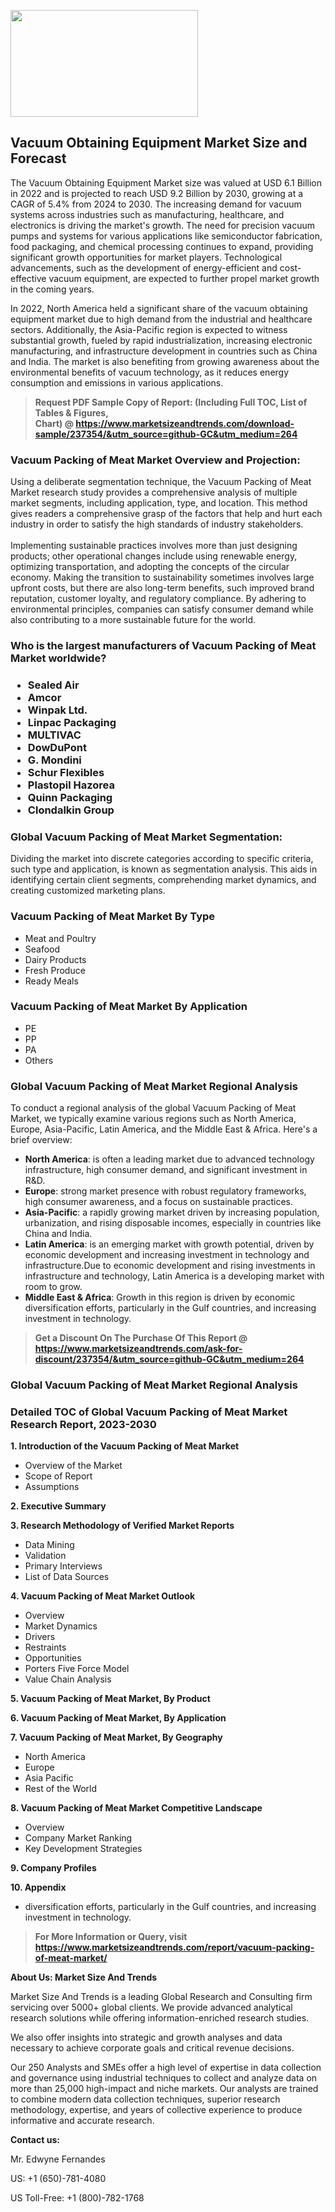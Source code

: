 <p><img class="alignnone size-medium wp-image-20088" src="https://ffe5etoiles.com/wp-content/uploads/2024/12/MST1-300x171.png" alt="" width="300" height="171" /></p><h2>Vacuum Obtaining Equipment Market Size and Forecast</h2><p>The Vacuum Obtaining Equipment Market size was valued at USD 6.1 Billion in 2022 and is projected to reach USD 9.2 Billion by 2030, growing at a CAGR of 5.4% from 2024 to 2030. The increasing demand for vacuum systems across industries such as manufacturing, healthcare, and electronics is driving the market's growth. The need for precision vacuum pumps and systems for various applications like semiconductor fabrication, food packaging, and chemical processing continues to expand, providing significant growth opportunities for market players. Technological advancements, such as the development of energy-efficient and cost-effective vacuum equipment, are expected to further propel market growth in the coming years.</p><p>In 2022, North America held a significant share of the vacuum obtaining equipment market due to high demand from the industrial and healthcare sectors. Additionally, the Asia-Pacific region is expected to witness substantial growth, fueled by rapid industrialization, increasing electronic manufacturing, and infrastructure development in countries such as China and India. The market is also benefiting from growing awareness about the environmental benefits of vacuum technology, as it reduces energy consumption and emissions in various applications.</p></p><blockquote id="" class=""><strong>Request PDF Sample Copy of Report: (Including Full TOC, List of Tables &amp; Figures, Chart)&nbsp;@&nbsp;<strong><a href="https://www.marketsizeandtrends.com/download-sample/237354/&utm_source=github-GC&utm_medium=264" target="_blank">https://www.marketsizeandtrends.com/download-sample/237354/&utm_source=github-GC&utm_medium=264</a></strong></strong></blockquote><h3 id="" class="">Vacuum Packing of Meat Market&nbsp;Overview and Projection:</h3><p id="" class="">Using a deliberate segmentation technique, the Vacuum Packing of Meat Market research study provides a comprehensive analysis of multiple market segments, including application, type, and location. This method gives readers a comprehensive grasp of the factors that help and hurt each industry in order to satisfy the high standards of industry stakeholders. <br /> <br />Implementing sustainable practices involves more than just designing products; other operational changes include using renewable energy, optimizing transportation, and adopting the concepts of the circular economy. Making the transition to sustainability sometimes involves large upfront costs, but there are also long-term benefits, such improved brand reputation, customer loyalty, and regulatory compliance. By adhering to environmental principles, companies can satisfy consumer demand while also contributing to a more sustainable future for the world.</p><h3 id="" class="">Who is the largest manufacturers of&nbsp;Vacuum Packing of Meat Market worldwide?</h3><h3 class=""><p><ul><li>Sealed Air </li><li> Amcor </li><li> Winpak Ltd. </li><li> Linpac Packaging </li><li> MULTIVAC </li><li> DowDuPont </li><li> G. Mondini </li><li> Schur Flexibles </li><li> Plastopil Hazorea </li><li> Quinn Packaging </li><li> Clondalkin Group</li></ul></p></h3><h3 id="" class="">Global&nbsp;Vacuum Packing of Meat Market Segmentation:</h3><p id="" class="">Dividing the market into discrete categories according to specific criteria, such type and application, is known as segmentation analysis. This aids in identifying certain client segments, comprehending market dynamics, and creating customized marketing plans.</p><h3 id="" class="">Vacuum Packing of Meat Market&nbsp;By Type</h3><p><p><ul><li>Meat and Poultry</li><li> Seafood</li><li> Dairy Products</li><li> Fresh Produce</li><li> Ready Meals</p></li></ul></p></p><h3 id="" class="">Vacuum Packing of Meat Market&nbsp;By Application</h3><p class=""><p><ul><li>PE</li><li> PP</li><li> PA</li><li> Others</li></ul></p></p><h3 id="" class="">Global Vacuum Packing of Meat Market Regional Analysis</h3><p id="" class="">To conduct a regional analysis of the global Vacuum Packing of Meat Market, we typically examine various regions such as North America, Europe, Asia-Pacific, Latin America, and the Middle East &amp; Africa. Here's a brief overview:</p><ul><li><strong>North America</strong>: is often a leading market due to advanced technology infrastructure, high consumer demand, and significant investment in R&amp;D.</li><li><strong>Europe</strong>: strong market presence with robust regulatory frameworks, high consumer awareness, and a focus on sustainable practices.</li><li><strong>Asia-Pacific</strong>: a rapidly growing market driven by increasing population, urbanization, and rising disposable incomes, especially in countries like China and India.</li><li><strong>Latin America</strong>: is an emerging market with growth potential, driven by economic development and increasing investment in technology and infrastructure.Due to economic development and rising investments in infrastructure and technology, Latin America is a developing market with room to grow.</li><li><strong>Middle East &amp; Africa</strong>: Growth in this region is driven by economic diversification efforts, particularly in the Gulf countries, and increasing investment in technology.</li></ul><blockquote id="" class=""><strong>Get a Discount On The Purchase Of This Report @ <strong><a href="https://www.marketsizeandtrends.com/ask-for-discount/237354/&utm_source=github-GC&utm_medium=264" target="_blank">https://www.marketsizeandtrends.com/ask-for-discount/237354/&utm_source=github-GC&utm_medium=264</a></strong></strong></blockquote><h3 id="" class="">Global Vacuum Packing of Meat Market Regional Analysis</h3><h3 id="" class="">Detailed TOC of Global Vacuum Packing of Meat Market Research Report, 2023-2030</h3><p id="" class=""><strong>1. Introduction of the Vacuum Packing of Meat Market</strong></p><ul><li>Overview of the Market</li><li>Scope of Report</li><li>Assumptions</li></ul><p id="" class=""><strong>2. Executive Summary</strong></p><p id="" class=""><strong>3. Research Methodology of Verified Market Reports</strong></p><ul><li>Data Mining</li><li>Validation</li><li>Primary Interviews</li><li>List of Data Sources</li></ul><p id="" class=""><strong>4. Vacuum Packing of Meat Market Outlook</strong></p><ul><li>Overview</li><li>Market Dynamics</li><li>Drivers</li><li>Restraints</li><li>Opportunities</li><li>Porters Five Force Model</li><li>Value Chain Analysis</li></ul><p id="" class=""><strong>5. Vacuum Packing of Meat Market, By Product</strong></p><p id="" class=""><strong>6. Vacuum Packing of Meat Market, By Application</strong></p><p id="" class=""><strong>7. Vacuum Packing of Meat Market, By Geography</strong></p><ul><li>North America</li><li>Europe</li><li>Asia Pacific</li><li>Rest of the World</li></ul><p id="" class=""><strong>8. Vacuum Packing of Meat Market Competitive Landscape</strong></p><ul><li>Overview</li><li>Company Market Ranking</li><li>Key Development Strategies</li></ul><p id="" class=""><strong>9. Company Profiles</strong></p><p id="" class=""><strong>10. Appendix</strong></p><ul><li>diversification efforts, particularly in the Gulf countries, and increasing investment in technology.</li></ul><blockquote id="" class=""><strong>For More Information or Query, visit <strong><strong><a href="https://www.marketsizeandtrends.com/report/vacuum-packing-of-meat-market/" target="_blank">https://www.marketsizeandtrends.com/report/vacuum-packing-of-meat-market/</a></strong></strong></strong></blockquote><p id="" class=""><strong>About Us: Market Size And Trends</strong></p><p id="" class="">Market Size And Trends is a leading Global Research and Consulting firm servicing over 5000+ global clients. We provide advanced analytical research solutions while offering information-enriched research studies.</p><p id="" class="">We also offer insights into strategic and growth analyses and data necessary to achieve corporate goals and critical revenue decisions.</p><p id="" class="">Our 250 Analysts and SMEs offer a high level of expertise in data collection and governance using industrial techniques to collect and analyze data on more than 25,000 high-impact and niche markets. Our analysts are trained to combine modern data collection techniques, superior research methodology, expertise, and years of collective experience to produce informative and accurate research.</p><p id="" class=""><strong>Contact us:</strong></p><p id="" class="">Mr. Edwyne Fernandes</p><p id="" class="">US: +1 (650)-781-4080</p><p id="" class="">US Toll-Free: +1 (800)-782-1768</p>
